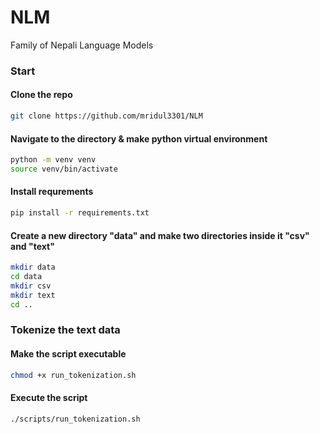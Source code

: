 # NLM
Family of Nepali Language Models
### Start

#### Clone the repo
```bash
git clone https://github.com/mridul3301/NLM
```
#### Navigate to the directory & make python virtual environment
```bash
python -m venv venv
source venv/bin/activate
```
#### Install requrements
```bash
pip install -r requirements.txt
```

#### Create a new directory "data" and make two directories inside it "csv" and "text"
```bash
mkdir data
cd data
mkdir csv
mkdir text
cd ..
```

### Tokenize the text data

#### Make the script executable
```bash
chmod +x run_tokenization.sh
```

#### Execute the script
```bash
./scripts/run_tokenization.sh
```